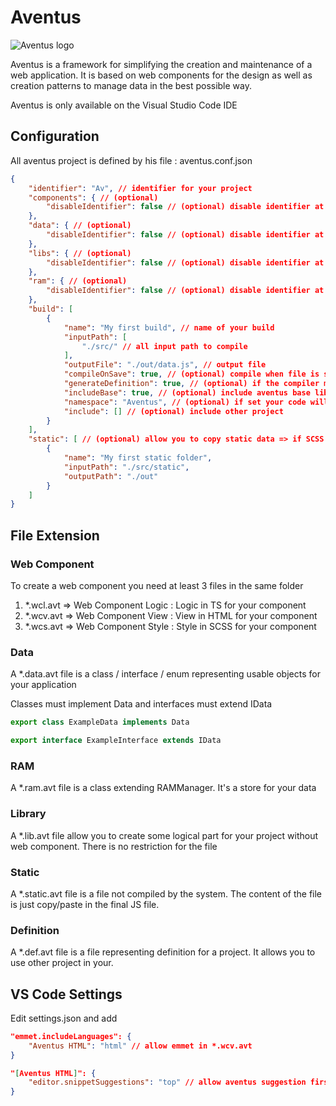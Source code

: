 # Aventus

![Aventus logo](https://raw.githubusercontent.com/aventus/master/icons/aventus.gif "Aventus")

Aventus is a framework for simplifying the creation and maintenance of a web application. It is based on web components for the design as well as creation patterns to manage data in the best possible way.

Aventus is only available on the Visual Studio Code IDE

## Configuration

All aventus project is defined by his file : aventus.conf.json

```json
{  
    "identifier": "Av", // identifier for your project
    "components": { // (optional)
        "disableIdentifier": false // (optional) disable identifier at the beginning of web components
    },
    "data": { // (optional)
        "disableIdentifier": false // (optional) disable identifier at the beginning of data
    },
    "libs": { // (optional)
        "disableIdentifier": false // (optional) disable identifier at the beginning of libraries
    },
    "ram": { // (optional)
        "disableIdentifier": false // (optional) disable identifier at the beginning of ram
    },
    "build": [
        {
            "name": "My first build", // name of your build
            "inputPath": [
                "./src/" // all input path to compile
            ],
            "outputFile": "./out/data.js", // output file
            "compileOnSave": true, // (optional) compile when file is saved
            "generateDefinition": true, // (optional) if the compiler must generate definition to import your project
            "includeBase": true, // (optional) include aventus base lib
            "namespace": "Aventus", // (optional) if set your code will be reachable under $namespace.YourClass
            "include": [] // (optional) include other project
        }
    ],
    "static": [ // (optional) allow you to copy static data => if SCSS => transform into CSS
        {
            "name": "My first static folder",
            "inputPath": "./src/static",
            "outputPath": "./out"
        }
    ]
}
```

## File Extension

### Web Component

To create a web component you need at least 3 files in the same folder

1. *.wcl.avt => Web Component Logic : Logic in TS for your component
2. *.wcv.avt => Web Component View : View in HTML for your component
3. *.wcs.avt => Web Component Style : Style in SCSS for your component

### Data

A *.data.avt file is a class / interface / enum representing usable objects for your application

Classes must implement Data and interfaces must extend IData

```ts
export class ExampleData implements Data

export interface ExampleInterface extends IData
```

### RAM

A *.ram.avt file is a class extending RAMManager. It's a store for your data

### Library

A *.lib.avt file allow you to create some logical part for your project without web component. There is no restriction for the file

### Static

A *.static.avt file is a file not compiled by the system. The content of the file is just copy/paste in the final JS file.

### Definition

A *.def.avt file is a file representing definition for a project. It allows you to use other project in your.

## VS Code Settings 
Edit settings.json and add

```json
"emmet.includeLanguages": {
    "Aventus HTML": "html" // allow emmet in *.wcv.avt
}

"[Aventus HTML]": {
    "editor.snippetSuggestions": "top" // allow aventus suggestion first
}
```